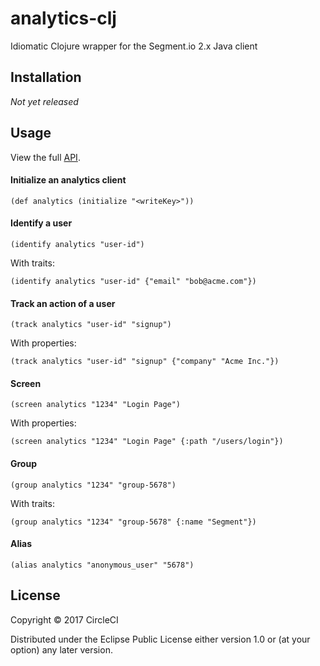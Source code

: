 # analytics-clj

Idiomatic Clojure wrapper for the Segment.io 2.x Java client

## Installation

*Not yet released*

## Usage

View the full [API](https://circleci.github.io/analytics-clj/).

#### Initialize an analytics client

`(def analytics (initialize "<writeKey>"))`

#### Identify a user

`(identify analytics "user-id")`

With traits:

`(identify analytics "user-id" {"email" "bob@acme.com"})`

#### Track an action of a user

`(track analytics "user-id" "signup")`

With properties:

`(track analytics "user-id" "signup" {"company" "Acme Inc."})`

#### Screen

`(screen analytics "1234" "Login Page")`

With properties:

`(screen analytics "1234" "Login Page" {:path "/users/login"})`

#### Group

`(group analytics "1234" "group-5678")`

With traits:

`(group analytics "1234" "group-5678" {:name "Segment"})`

#### Alias

`(alias analytics "anonymous_user" "5678")`

## License

Copyright © 2017 CircleCI

Distributed under the Eclipse Public License either version 1.0 or (at your option) any later version.
